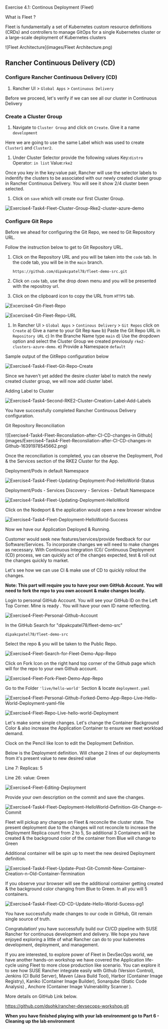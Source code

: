 Exercise 4.1: Continous Deployment (Fleet)

What is Fleet ?

Fleet is fundamentally a set of Kubernetes custom resource definitions (CRDs) and controllers to manage GitOps for a single Kubernetes cluster or a large-scale deployment of Kubernetes clusters

![Fleet Architecture](images/Fleet Architecture.png)

## Rancher Continuous Delivery (CD)

### Configure Rancher Continuous Delivery (CD)

1. Rancher UI > `Global Apps` > `Continuous Delivery`

Before we proceed, let's verify if we can see all our cluster in Continuous Delivery

### Create a Cluster Group

1. Navigate to `Cluster Group` and click on `Create`. Give it a name `development`

Here we are going to use the same Label which was used to create `Cluster1` and `Cluster2`.

1. Under Cluster Selector provide the following values Key:`distro` Operator: `in list` Value:`rke2`

Once you key in the key:value pair, Rancher will use the selector labels to indentify the clusters to be associated with our newly created cluster group in Rancher Continuous Delivery. You will see it show 2/4 cluster been selected.

1. Click on `save` which will create our first Cluster Group.

![Exercise4-Task4-Fleet-Cluster-Group-Rke2-cluster-azure-demo](images/Exercise4-Task4-Fleet-Cluster-Group-Rke2-cluster-azure-demo.png)

### Configure Git Repo

Before we ahead for configuring the Git Repo, we need to Git Repository URL.

Follow the instruction below to get to Git Repository URL.

1. Click on the Repository URL and you will be taken into the `code` tab. In the code tab, you will be in the `main` branch.

   ```
   https://github.com/dipakcpatel78/fleet-demo-src.git
   ```

   

2. Click on `code` tab, use the drop down menu and you will be presented with the repositroy url. 

3. Click on the clipboard icon to copy the URL from `HTTPS` tab.

![Excercise4-Git-Fleet-Repo](images/Excercise4-Git-Fleet-Repo.png)

![Excercise4-Git-Fleet-Repo-URL](images/Excercise4-Git-Fleet-Repo-URL.png)

1. In Rancher UI > `Global Apps` > `Continous Delivery` > `Git Repos` click on `Create` a) Give a name to your Git Rep `Name` b) Paste the Git Repo URL in `Repository URL`
   c) In the Branche Name type `main` d) Use the dropdown option and select the Cluster Group we created previosuly `rke2-clusters-azure-demo`. e) Provide a Namespace `default`

Sample output of the GitRepo configuration below

![Exercise4-Task4-Fleet-Git-Repo-Create](images/Exercise4-Task4-Fleet-Git-Repo-Create.png)

Since we haven't yet added the desire cluster label to match the newly created cluster group, we will now add cluster label.

Adding Label to Cluster

![Exercise4-Task4-Second-RKE2-Cluster-Creation-Label-Add-Labels](images/Exercise4-Task4-Second-RKE2-Cluster-Creation-Label-Add-Labels.png)

You have successfully completed Rancher Continuous Delivery configuration.



Git Repository Reconciliation

![Exercise4-Task4-Fleet-Reconsliation-after-CI-CD-changes-in Github](images/Exercise4-Task4-Fleet-Reconsliation-after-CI-CD-changes-in Github-16391978545662.png)

Once the reconciliation is completed, you can observe the Deployment, Pod & the Services section of the RKE2 Cluster for the App. 

Deployment/Pods in default Namespace

![Exercise4-Task4-Fleet-Updating-Deployment-Pod-HelloWorld-Status](images/Exercise4-Task4-Fleet-Updating-Deployment-Pod-HelloWorld-Status.png)

Deployment/Pods - Services Discovery - Services - Default Namespace

![Exercise4-Task4-Fleet-Updating-Deployment-HelloWorld](images/Exercise4-Task4-Fleet-Updating-Deployment-HelloWorld.png)

Click on the Nodeport & the application would open a new browser window

![Exercise4-Task4-Fleet-Deployment-HelloWorld-Success](images/Exercise4-Task4-Fleet-Deployment-HelloWorld-Success.png)

Now we have our Application Deployed & Running. 

Customer would seek new features/services/provide feedback for our Software/Services. To incorporate changes we will need to make changes as necessary. With Continuous Integration (CI)/ Continuous  Deployment (CD) process, we can quickly act of the changes expected, test & roll out the changes quickly to market. 

Let's see how we can use CI & make use of CD to quickly rollout the changes.

**Note: This part will require you to have your own GitHub Account. You will need to fork the repo to you own account & make changes locally.**

Login to personal GitHub Account. You will see your GitHub ID on the Left Top Corner. Mine is ready ***<!--dipakcpatel78-->***.  You will have your own ID name reflecting. 

![Exercise4-Fleet-Personal-Github-Account](images/Exercise4-Fleet-Personal-Github-Account.png)

In the GitHub Search for "dipakcpatel78/fleet-demo-src"

```
dipakcpatel78/fleet-demo-src
```

Select the repo & you will be taken to the Public Repo. 

![Exercise4-Fleet-Search-for-Fleet-Demo-App-Repo](images/Exercise4-Fleet-Search-for-Fleet-Demo-App-Repo.png)

Click on Fork Icon on the right hand top corner of the Github page which will for the repo to your own Github account.

![Exercise4-Fleet-Fork-Fleet-Demo-App-Repo](images/Exercise4-Fleet-Fork-Fleet-Demo-App-Repo.png)

Go to the Folder `'live/hello-world'`  Section & locate `deployment.yaml`

![Exercise4-Fleet-Personal-Github-Forked-Demo-App-Repo-Live-Hello-World-Deployment-yaml-file](images/Exercise4-Fleet-Personal-Github-Forked-Demo-App-Repo-Live-Hello-World-Deployment-yaml-file.png)

![Exercise4-Fleet-Repo-Live-hello-world-Deployment](images/Exercise4-Fleet-Repo-Live-hello-world-Deployment.png)

Let's make some simple changes. Let's change the Container Background Color & also increase the Application Container to ensure we meet workload demand.

Clock on the Pencil like Icon to edit the Deployment Definition.

Below is the Deployment definition. Will change 2 lines of our deployments from it's present value to new desired value

Line 7: Replicas: 5

Line 26: value: Green

![Exercise4-Fleet-Editing-Deployment](images/Exercise4-Fleet-Editing-Deployment.png)

Provide your own description on the commit and save the changes. 

![Exercise4-Task4-Fleet-Deployment-HelloWorld-Definition-Git-Change-n-Commit](images/Exercise4-Task4-Fleet-Deployment-HelloWorld-Definition-Git-Change-n-Commit.png)



Fleet will pickup any changes on Fleet & reconcile the cluster state. The present deployment due to the changes will not reconcile to increase the Deployment Replica count from 2 to 5, So additional 3 Containers will be created & the background color of the container from Blue will change to Green

Additional container will be spin up to meet the new desired Deployment definition. 

![Exercise4-Task4-Fleet-Update-Post-Git-Commit-New-Container-Creation-n-Old-Container-Termination](images/Exercise4-Task4-Fleet-Update-Post-Git-Commit-New-Container-Creation-n-Old-Container-Termination.png)

If you observe your browser will see the additional container getting created & the background color changing from Blue to Green. In all you will 5 containers. 

![Exercise4-Task4-Fleet-CD-CD-Update-Hello-World-Sucess-pg1](images/Exercise4-Task4-Fleet-CD-CD-Update-Hello-World-Sucess-pg1.png)

You have successfully made changes to our code in GitHub, Git remain single source of truth.

Congratulation! you have successfully build our CI/CD pipeline with SUSE Rancher for continuous development and delivery. We hope you have enjoyed exploring a little of what Rancher can do to your kubenetes development, deployment, and management.

If you are interested, to explore power of Fleet in DevSecOps world, we have another hands-on workshop we have covered the Application life-cycle using Fleet to more close production like scenario. You can explore it to see how SUSE Rancher integrate easily with Github (Version Control), Jenkins (CI Build Server), Maven (Java Build Tool), Harbor (Container Image Registry), Kaniko (Container Image Builder), Sonarqube (Static Code Analysis) ,  Anchore (Container Image Vulnerability Scanner ).

More details on GitHub Link below.

https://github.com/dsohk/rancher-devsecops-workshop.git

**When you have finished playing with your lab environment go to Part 6 - Cleaning up the lab environment**